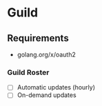# Guild

## Requirements
* golang.org/x/oauth2

### Guild Roster
- [ ] Automatic updates (hourly)
- [ ] On-demand updates
